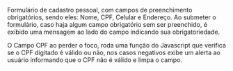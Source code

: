 Formulário de cadastro pessoal, com campos de preenchimento obrigatórios, sendo eles: Nome, CPF, Celular e Endereço. Ao submeter o formulário, caso haja algum campo obrigatório sem ser preenchido, é exibido uma mensagem ao lado do campo indicando sua obrigatoriedade.

O Campo CPF ao perder o foco, roda uma função do Javascript que verifica se o CPF digitado é válido ou não, nos casos negativos exibe um alerta ao usuário informando que o CPF não é válido e limpa o campo.
